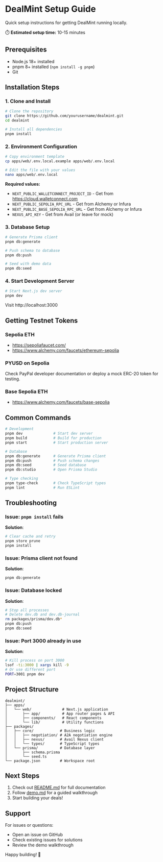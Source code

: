 # DealMint Setup Guide

Quick setup instructions for getting DealMint running locally.

⏱️ **Estimated setup time:** 10-15 minutes

## Prerequisites

- Node.js 18+ installed
- pnpm 8+ installed (`npm install -g pnpm`)
- Git

## Installation Steps

### 1. Clone and Install

```bash
# Clone the repository
git clone https://github.com/yourusername/dealmint.git
cd dealmint

# Install all dependencies
pnpm install
```

### 2. Environment Configuration

```bash
# Copy environment template
cp apps/web/.env.local.example apps/web/.env.local

# Edit the file with your values
nano apps/web/.env.local
```

**Required values:**

- `NEXT_PUBLIC_WALLETCONNECT_PROJECT_ID` - Get from https://cloud.walletconnect.com
- `NEXT_PUBLIC_SEPOLIA_RPC_URL` - Get from Alchemy or Infura
- `NEXT_PUBLIC_BASE_SEPOLIA_RPC_URL` - Get from Alchemy or Infura
- `NEXUS_API_KEY` - Get from Avail (or leave for mock)

### 3. Database Setup

```bash
# Generate Prisma client
pnpm db:generate

# Push schema to database
pnpm db:push

# Seed with demo data
pnpm db:seed
```

### 4. Start Development Server

```bash
# Start Next.js dev server
pnpm dev
```

Visit http://localhost:3000

## Getting Testnet Tokens

### Sepolia ETH

- https://sepoliafaucet.com/
- https://www.alchemy.com/faucets/ethereum-sepolia

### PYUSD on Sepolia

Check PayPal developer documentation or deploy a mock ERC-20 token for testing.

### Base Sepolia ETH

- https://www.alchemy.com/faucets/base-sepolia

## Common Commands

```bash
# Development
pnpm dev              # Start dev server
pnpm build            # Build for production
pnpm start            # Start production server

# Database
pnpm db:generate      # Generate Prisma client
pnpm db:push          # Push schema changes
pnpm db:seed          # Seed database
pnpm db:studio        # Open Prisma Studio

# Type checking
pnpm type-check       # Check TypeScript types
pnpm lint             # Run ESLint
```

## Troubleshooting

### Issue: `pnpm install` fails

**Solution**:

```bash
# Clear cache and retry
pnpm store prune
pnpm install
```

### Issue: Prisma client not found

**Solution**:

```bash
pnpm db:generate
```

### Issue: Database locked

**Solution**:

```bash
# Stop all processes
# Delete dev.db and dev.db-journal
rm packages/prisma/dev.db*
pnpm db:push
pnpm db:seed
```

### Issue: Port 3000 already in use

**Solution**:

```bash
# Kill process on port 3000
lsof -ti:3000 | xargs kill -9
# Or use different port
PORT=3001 pnpm dev
```

## Project Structure

```
dealmint/
├── apps/
│   └── web/              # Next.js application
│       ├── app/          # App router pages & API
│       ├── components/   # React components
│       └── lib/          # Utility functions
├── packages/
│   ├── core/            # Business logic
│   │   ├── negotiation/ # A2A negotiation engine
│   │   ├── nexus/       # Avail Nexus client
│   │   └── types/       # TypeScript types
│   └── prisma/          # Database layer
│       ├── schema.prisma
│       └── seed.ts
└── package.json         # Workspace root
```

## Next Steps

1. Check out [README.md](./README.md) for full documentation
2. Follow [demo.md](./demo.md) for a guided walkthrough
3. Start building your deals!

## Support

For issues or questions:

- Open an issue on GitHub
- Check existing issues for solutions
- Review the demo walkthrough

Happy building! 🚀
